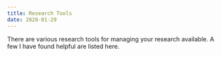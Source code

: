 ```yaml
---
title: Research Tools
date: 2020-01-29
---
```


There are various research tools for managing your research available.  A few I have found helpful are listed here. 
